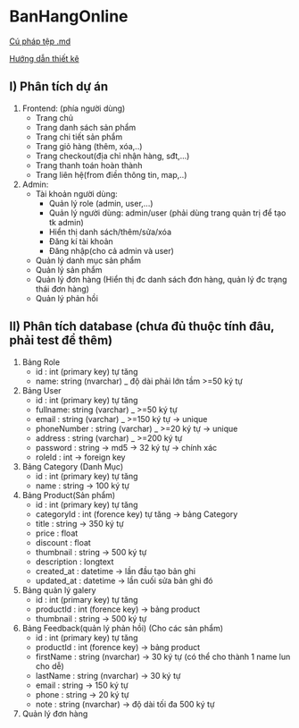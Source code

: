 # BanHangOnline
 
[Cú pháp tệp .md](https://viblo.asia/helps/cach-su-dung-markdown-bxjvZYnwkJZ)

[Hướng dẫn thiết kê](https://www.youtube.com/playlist?list=PLMPBVRu4TjAzulJw0CK1Qlxzi3cXXYEio)

## I) Phân tích dự án
1. Frontend: (phía người dùng)
   * Trang chủ
   * Trang danh sách sản phẩm
   * Trang chi tiết sản phẩm
   * Trang giỏ hàng (thêm, xóa,..)
   * Trang checkout(địa chỉ nhận hàng, sđt,...)
   * Trang thanh toán hoàn thành
   * Trang liên hệ(from điền thông tin, map,..)
2. Admin:
   * Tài khoản người dùng:
     - Quản lý role (admin, user,...)
     - Quản lý người dùng: admin/user (phải dùng trang quản trị để tạo tk admin)
     - Hiển thị danh sách/thêm/sửa/xóa
     - Đăng kí tài khoản
     - Đăng nhập(cho cả admin và user)
   * Quản lý danh mục sản phẩm
   * Quản lý sản phẩm
   * Quản lý đơn hàng (Hiển thị đc danh sách đơn hàng, quản lý đc trạng thái đơn hàng)
   * Quản lý phản hồi


## II) Phân tích database (chưa đủ thuộc tính đâu, phải test để thêm)
1. Bảng Role
   * id : int (primary key) tự tăng
   * name: string (nvarchar) _ độ dài phải lớn tầm >=50 ký tự
2. Bảng User
   * id : int (primary key) tự tăng
   * fullname: string (varchar) _ >=50 ký tự
   * email : string (varchar) _ >=150 ký tự -> unique
   * phoneNumber : string (varchar) _ >=20 ký tự -> unique
   * address : string (varchar) _ >=200 ký tự
   * password : string -> md5 -> 32 ký tự -> chính xác
   * roleId : int -> foreign key
3. Bảng Category (Danh Mục)
   * id : int (primary key) tự tăng
   * name : string -> 100 ký tự
4. Bảng Product(Sản phẩm)
   * id : int (primary key) tự tăng
   * categoryId : int (forence key) tự tăng -> bảng Category
   * title : string -> 350 ký tự
   * price : float
   * discount : float
   * thumbnail : string -> 500 ký tự
   * description : longtext
   * created_at : datetime -> lần đầu tạo bản ghi
   * updated_at : datetime -> lần cuối sửa bản ghi đó
5. Bảng quản lý galery
   * id : int (primary key) tự tăng
   * productId : int (forence key) -> bảng product
   * thumbnail : string -> 500 ký tự
6. Bảng Feedback(quản lý phản hồi) (Cho các sản phẩm)
   * id : int (primary key) tự tăng
   * productId : int (forence key) -> bảng product
   * firstName : string (nvarchar) -> 30 ký tự (có thể cho thành 1 name lun cho dễ)
   * lastName : string (nvarchar) -> 30 ký tự
   * email : string -> 150 ký tự
   * phone : string -> 20 ký tự
   * note : string (nvarchar) -> độ dài tối đa 500 ký tự
7. Quản lý đơn hàng
